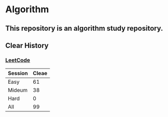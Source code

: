# Algorithm

## This repository is an algorithm study repository.

## Clear History
### [LeetCode](https://leetcode.com/)

|Session|Cleae|
|------|--|
|Easy|61|
|Mideum|38|
|Hard|0|
|All|99|
